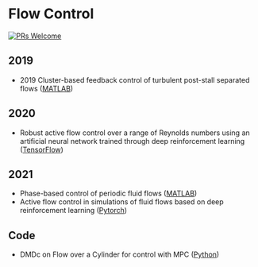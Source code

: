 # Flow Control

[![PRs Welcome](https://img.shields.io/badge/PRs-welcome-brightgreen.svg?style=flat-square)](http://makeapullrequest.com)


## 2019
* 2019 Cluster-based feedback control of turbulent post-stall separated flows ([MATLAB](https://github.com/nairaditya/Cluster_based_control))

## 2020
* Robust active flow control over a range of Reynolds numbers using an artificial neural network trained through deep reinforcement learning ([TensorFlow](https://github.com/thw1021/Cylinder2DFlowControlGeneral))

## 2021 
* Phase-based control of periodic fluid flows ([MATLAB](https://github.com/nairaditya/Phase-control-fluid-flow))
* Active flow control in simulations of fluid flows based on deep reinforcement learning ([Pytorch](https://github.com/darshan315/flow_past_cylinder_by_DRL))


## Code
* DMDc on Flow over a Cylinder for control with MPC ([Python](https://github.com/kommalapatisahil/DMDc_FlowControl))
